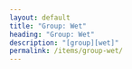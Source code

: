 ```yaml
---
layout: default
title: "Group: Wet"
heading: "Group: Wet"
description: "[group][wet]"
permalink: /items/group-wet/
---
```

